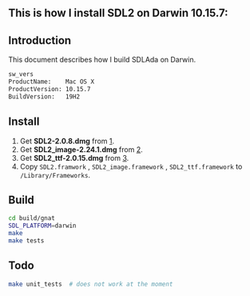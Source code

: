 This is how I install SDL2 on Darwin 10.15.7:
-

Introduction
--
This document describes how I build SDLAda on Darwin.

```sh
sw_vers
ProductName:	Mac OS X
ProductVersion:	10.15.7
BuildVersion:	19H2
```
Install
--
1. Get **SDL2-2.0.8.dmg** from [1]().
2. Get **SDL2_image-2.24.1.dmg** from [2]().
3. Get **SDL2_ttf-2.0.15.dmg** from [3]().
4. Copy `SDL2.framwork` , `SDL2_image.framework` , `SDL2_ttf.framework` to `/Library/Frameworks`.

[1]: <https://github.com/libsdl-org/SDL/releases>
[2]: <https://www.libsdl.org/projects/SDL_image/release/>
[3]: <https://www.libsdl.org/projects/SDL_ttf/release/>

Build
--
```sh
cd build/gnat
SDL_PLATFORM=darwin
make
make tests
```

Todo
--
```sh
make unit_tests  # does not work at the moment
```
